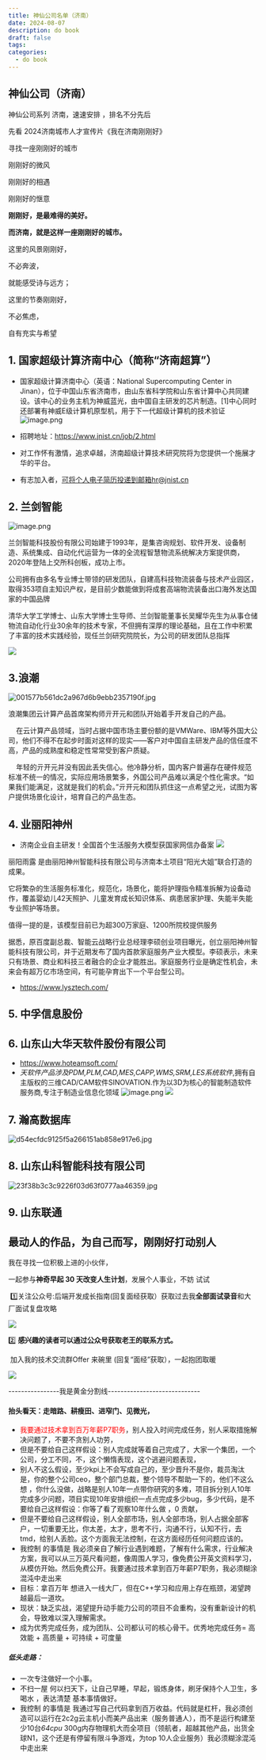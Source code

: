 ```yaml
---
title: 神仙公司名单（济南）
date: 2024-08-07
description: do book
draft: false
tags: 
categories:
  - do book
---
```



## 神仙公司（济南）

神仙公司系列   济南，速速安排 ，排名不分先后


先看 2024济南城市人才宣传片《我在济南刚刚好》


寻找一座刚刚好的城市

刚刚好的微风

刚刚好的相遇

刚刚好的惬意

**刚刚好，是最难得的美好。**

**而济南，就是这样一座刚刚好的城市。**

这里的风景刚刚好，

不必奔波，

就能感受诗与远方；

这里的节奏刚刚好，

不必焦虑，

自有充实与希望

## 1. 国家超级计算济南中心（简称“济南超算”）

- 国家超级计算济南中心（英语：National Supercomputing Center in Jinan），位于中国山东省济南市，由山东省科学院和山东省计算中心共同建设。该中心的业务主机为神威蓝光，由中国自主研发的芯片制造。[1]中心同时还部署有神威E级计算机原型机，用于下一代超级计算机的技术验证
![image.png](https://s2.loli.net/2025/06/20/PNFh4dcQzACGbWR.png)

- 招聘地址：https://www.jnist.cn/job/2.html
- 对工作怀有激情，追求卓越，济南超级计算技术研究院将为您提供一个施展才华的平台。
-  有志加入者，可将个人电子简历投递到邮箱hr@jnist.cn

## 2. 兰剑智能

![image.png](https://s2.loli.net/2025/06/20/TwrW9koysn4qJ5A.png)

兰剑智能科技股份有限公司始建于1993年，是集咨询规划、软件开发、设备制造、系统集成、自动化代运营为一体的全流程智慧物流系统解决方案提供商，2020年登陆上交所科创板，成功上市。

公司拥有由多名专业博士带领的研发团队，自建高科技物流装备与技术产业园区，取得353项自主知识产权，是目前少数能做到将成套高端物流装备出口海外发达国家的中国品牌

清华大学工学博士、山东大学博士生导师、兰剑智能董事长吴耀华先生为从事仓储物流自动化行业30余年的技术专家，不但拥有深厚的理论基础，且在工作中积累了丰富的技术实践经验，现任兰剑研究院院长，为公司的研发团队总指挥

![](https://s2.loli.net/2025/06/20/jblALmZupCqDFft.jpg)

## 3.浪潮

![001577b561dc2a967d6b9ebb2357190f.jpg](https://s2.loli.net/2025/06/20/HLBA2YnWUxcatEe.jpg)

浪潮集团云计算产品首席架构师亓开元和团队开始着手开发自己的产品。

    在云计算产品领域，当时占据中国市场主要份额的是VMWare、IBM等外国大公司，他们不得不在起步时面对这样的现实——客户对中国自主研发产品的信任度不高，产品的成熟度和稳定性常常受到客户质疑。

    年轻的亓开元并没有因此丢失信心。他冷静分析，国内客户普遍存在硬件规范标准不统一的情况，实际应用场景繁多，外国公司产品难以满足个性化需求。“如果我们能满足，这就是我们的机会。”亓开元和团队抓住这一点希望之光，试图为客户提供场景化设计，培育自己的产品生态。



## 4. 业丽阳神州

- 济南企业自主研发！全国首个生活服务大模型获国家网信办备案
![](https://s2.loli.net/2025/06/20/VJy1ITSbtGmKEWN.jpg)

丽阳雨露 是由丽阳神州智能科技有限公司与济南本土项目“阳光大姐”联合打造的成果。

它将繁杂的生活服务标准化，规范化，场景化，能将护理指令精准拆解为设备动作，覆盖婴幼儿42天照护、儿童发育成长知识体系、病患居家护理、失能半失能专业照护等场景。

值得一提的是，该模型目前已为超300万家庭、1200所院校提供服务

据悉，原百度副总裁、智能云战略行业总经理李硕创业项目曝光，创立丽阳神州智能科技有限公司，并于近期发布了国内首款家庭服务产业大模型。李硕表示，未来只有场景、商业和科技三者融合的企业才能胜出。家庭服务行业是确定性机会，未来会有超万亿市场空间，有可能孕育出下一个平台型公司。  

- https://www.lysztech.com/
## 5. 中孚信息股份

## 6.  山东山大华天软件股份有限公司

- https://www.hoteamsoft.com/
- _天软件产品涉及PDM,PLM,CAD,MES,CAPP,WMS,SRM,LES系统软件_,拥有自主版权的三维CAD/CAM软件SINOVATION.作为以3D为核心的智能制造软件服务商,专注于制造业信息化领域
![image.png](https://s2.loli.net/2025/06/20/k6d1Tt9x4wfYrby.png)
![](https://s2.loli.net/2025/06/20/8Amu4cxD71vzjgC.png)

## 7. 瀚高数据库

![d54ecfdc9125f5a266151ab858e917e6.jpg](https://s2.loli.net/2025/06/20/SMf1CxBpzFZ4KH8.jpg)

## 8. 山东山科智能科技有限公司
![23f38b3c3c9226f03d63f0777aa46359.jpg](https://s2.loli.net/2025/06/20/R4dpz6k8EVKUSfZ.jpg)

## 9. 山东联通



## 最动人的作品，为自己而写，刚刚好打动别人

  

我在寻找一位积极上进的小伙伴，

一起参与**神奇早起 30 天改变人生计划**，发展个人事业，不妨 试试

  

 1️⃣关注公众号:后端开发成长指南(回复面经获取）获取过去我**全部面试录音**和大厂面试复盘攻略

![](https://s2.loli.net/2025/05/31/GRgOTiQHI456VWD.png)

2️⃣ **感兴趣的读者可以通过公众号获取老王的联系方式。**

  

 加入我的技术交流群Offer 来碗里 (回复“面经”获取），一起抱团取暖

![](https://s2.loli.net/2025/06/01/6qkOut3xrDHen8J.png)

----------------我是黄金分割线-----------------------------





#### 抬头看天：走暗路、耕瘦田、进窄门、见微光，
- <font color="#ff0000">我要通过技术拿到百万年薪P7职务</font>，别人投入时间完成任务，别人采取措施解决问题了，不要不贪别人功劳，
- 但是不要给自己这样假设：别人完成就等着自己完成了，大家一个集团，一个公司，分工不同，不，这个懒惰表现，这个逃避问题表现， 
- 别人不这么假设，至少kpi上不会写成自己的，至少晋升不是你，裁员淘汰是，你的整个公司ceo，整个部门总裁，整个领导不帮助一下的，他们不这么想 ，你什么没做，战略是别人10年一点带你研究的多难，项目拆分别人10年完成多少问题，项目实现10年安排组织一点点完成多少bug，多少代码，是不要给自己这样假设：你等了看了观察10年什么做 ，0 贡献，
-  但是不要给自己这样假设，别人全部市场，别人全部市场，别人占据全部客户，一切重要无比，你太差，太才，思考不行，沟通不行，认知不行，去tmd，给别人丢脸。这个方面我无法控制，在这方面经历任何问题应该的。
- 我控制 的事情是 我必须亲自了解行业遇到难题，了解有什么需求，行业解决方案，我可以从三万英尺看问题，像周围人学习，像免费公开英文资料学习，从模仿开始。然后免费公开。我要通过技术拿到百万年薪P7职务，我必须糊涂混沌中走出来
-  目标：拿百万年 想进入一线大厂，但在C++学习和应用上存在瓶颈，渴望跨越最后一道坎。
- 现状：缺乏实战，渴望提升动手能力公司的项目不会重构，没有重新设计的机会，导致难以深入理解需求。
- 成为优秀完成任务，成为团队、公司都认可的核心骨干。优秀地完成任务= 高效能 + 高质量 + 可持续 + 可度量

##### 低头走路：
- 一次专注做好一个小事。
- 不扫一屋 何以扫天下，让自己早睡，早起，锻炼身体，刷牙保持个人卫生，多喝水 ，表达清楚 基本事情做好。
- 我控制 的事情是 我通过写自己代码拿到百万收益。代码就是杠杆，我必须创造可以运行在2c2g云主机小而美产品出来（服务普通人），而不是运行构建至少10台*64cpu* 300g内存物理机大而全项目（领航者，超越其他产品，出货全球N1，这个还是有停留有限斗争游戏，为top 10人企业服务）我必须糊涂混沌中走出来










